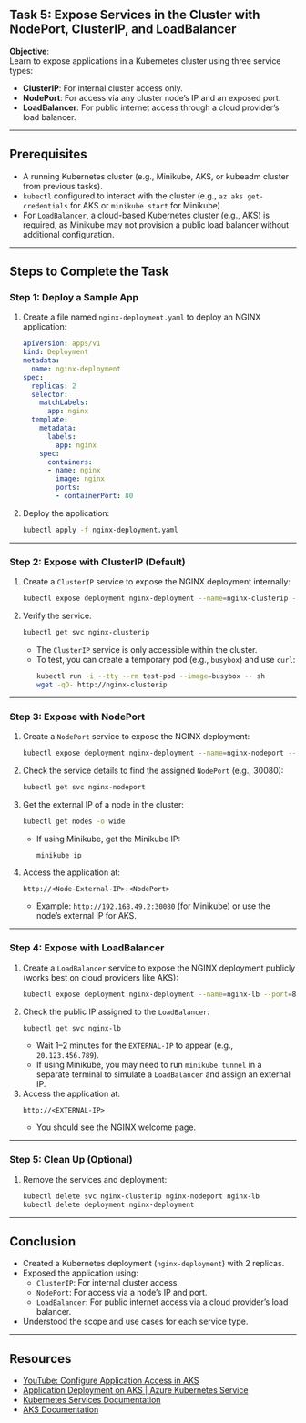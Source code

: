 ## Task 5: Expose Services in the Cluster with NodePort, ClusterIP, and LoadBalancer

**Objective**:  
Learn to expose applications in a Kubernetes cluster using three service types:  
- **ClusterIP**: For internal cluster access only.  
- **NodePort**: For access via any cluster node’s IP and an exposed port.  
- **LoadBalancer**: For public internet access through a cloud provider’s load balancer.

---

## Prerequisites
- A running Kubernetes cluster (e.g., Minikube, AKS, or kubeadm cluster from previous tasks).  
- `kubectl` configured to interact with the cluster (e.g., `az aks get-credentials` for AKS or `minikube start` for Minikube).  
- For `LoadBalancer`, a cloud-based Kubernetes cluster (e.g., AKS) is required, as Minikube may not provision a public load balancer without additional configuration.  

---

## Steps to Complete the Task

### Step 1: Deploy a Sample App
1. Create a file named `nginx-deployment.yaml` to deploy an NGINX application:
   ```yaml
   apiVersion: apps/v1
   kind: Deployment
   metadata:
     name: nginx-deployment
   spec:
     replicas: 2
     selector:
       matchLabels:
         app: nginx
     template:
       metadata:
         labels:
           app: nginx
       spec:
         containers:
         - name: nginx
           image: nginx
           ports:
           - containerPort: 80
   ```
2. Deploy the application:
   ```bash
   kubectl apply -f nginx-deployment.yaml
   ```

---

### Step 2: Expose with ClusterIP (Default)
1. Create a `ClusterIP` service to expose the NGINX deployment internally:
   ```bash
   kubectl expose deployment nginx-deployment --name=nginx-clusterip --port=80 --target-port=80 --type=ClusterIP
   ```
2. Verify the service:
   ```bash
   kubectl get svc nginx-clusterip
   ```
   - The `ClusterIP` service is only accessible within the cluster.  
   - To test, you can create a temporary pod (e.g., `busybox`) and use `curl`:
     ```bash
     kubectl run -i --tty --rm test-pod --image=busybox -- sh
     wget -qO- http://nginx-clusterip
     ```

---

### Step 3: Expose with NodePort
1. Create a `NodePort` service to expose the NGINX deployment:
   ```bash
   kubectl expose deployment nginx-deployment --name=nginx-nodeport --port=80 --target-port=80 --type=NodePort
   ```
2. Check the service details to find the assigned `NodePort` (e.g., 30080):
   ```bash
   kubectl get svc nginx-nodeport
   ```
3. Get the external IP of a node in the cluster:
   ```bash
   kubectl get nodes -o wide
   ```
   - If using Minikube, get the Minikube IP:
     ```bash
     minikube ip
     ```
4. Access the application at:
   ```
   http://<Node-External-IP>:<NodePort>
   ```
   - Example: `http://192.168.49.2:30080` (for Minikube) or use the node’s external IP for AKS.

---

### Step 4: Expose with LoadBalancer
1. Create a `LoadBalancer` service to expose the NGINX deployment publicly (works best on cloud providers like AKS):
   ```bash
   kubectl expose deployment nginx-deployment --name=nginx-lb --port=80 --target-port=80 --type=LoadBalancer
   ```
2. Check the public IP assigned to the `LoadBalancer`:
   ```bash
   kubectl get svc nginx-lb
   ```
   - Wait 1–2 minutes for the `EXTERNAL-IP` to appear (e.g., `20.123.456.789`).  
   - If using Minikube, you may need to run `minikube tunnel` in a separate terminal to simulate a `LoadBalancer` and assign an external IP.
3. Access the application at:
   ```
   http://<EXTERNAL-IP>
   ```
   - You should see the NGINX welcome page.

---

### Step 5: Clean Up (Optional)
1. Remove the services and deployment:
   ```bash
   kubectl delete svc nginx-clusterip nginx-nodeport nginx-lb
   kubectl delete deployment nginx-deployment
   ```

---

## Conclusion
- Created a Kubernetes deployment (`nginx-deployment`) with 2 replicas.  
- Exposed the application using:  
  - `ClusterIP`: For internal cluster access.  
  - `NodePort`: For access via a node’s IP and port.  
  - `LoadBalancer`: For public internet access via a cloud provider’s load balancer.  
- Understood the scope and use cases for each service type.

---

## Resources
- [YouTube: Configure Application Access in AKS](https://www.youtube.com/results?search_query=configure+application+access+in+aks)
- [Application Deployment on AKS | Azure Kubernetes Service
](https://www.youtube.com/watch?v=uCh3iym4HZ8)
- [Kubernetes Services Documentation](https://kubernetes.io/docs/concepts/services-networking/service/)
- [AKS Documentation](https://learn.microsoft.com/azure/aks/)
